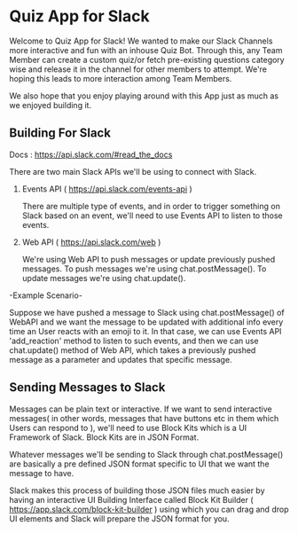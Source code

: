 # Quiz App for Slack 

Welcome to Quiz App for Slack! We wanted to make our Slack Channels more interactive and fun with an inhouse Quiz Bot. 
Through this, any Team Member can create a custom quiz/or fetch pre-existing questions category wise and release it in the channel for other members to attempt. We're hoping this leads to more interaction among Team Members.

We also hope that you enjoy playing around with this App just as much as we enjoyed building it.

Building For Slack 
------------------
Docs : https://api.slack.com/#read_the_docs

There are two main Slack APIs we'll be using to connect with Slack.
1. Events API ( https://api.slack.com/events-api )
    
    There are multiple type of events, and in order to trigger something on Slack based on an event, we'll need to use Events API to listen to those events. 

2. Web API ( https://api.slack.com/web )

    We're using Web API to push messages or update previously pushed messages. To push messages we're using chat.postMessage(). To update messages we're using chat.update(). 


-Example Scenario-

Suppose we have pushed a message to Slack using chat.postMessage() of WebAPI and we want the message to be updated with additional info every time an User reacts with an emoji to it. In that case, we can use Events API 'add_reaction' method to listen to such events, and then we can use chat.update() method of Web API, which takes a previously pushed message as a parameter and updates that specific message. 


Sending Messages to Slack 
-----------------------------

Messages can be plain text or interactive. If we want to send interactive messages( in other words, messages that have buttons etc in them which Users can respond to ), we'll need to use Block Kits which is a UI Framework of Slack. 
Block Kits are in JSON Format.

Whatever messages we'll be sending to Slack through chat.postMessage() are basically a pre defined JSON format specific to UI that we want the message to have. 

Slack makes this process of building those JSON files much easier by having an interactive UI Building Interface called Block Kit Builder ( https://app.slack.com/block-kit-builder ) using which you can drag and drop UI elements and Slack will prepare the JSON format for you.

